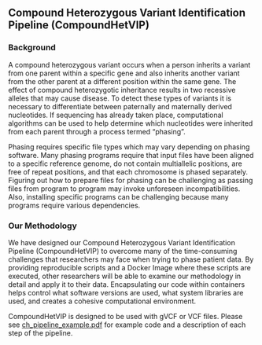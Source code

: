 ## Compound Heterozygous Variant Identification Pipeline (CompoundHetVIP)

### Background
A compound heterozygous variant occurs when a person inherits a variant from one parent within a specific gene and also inherits another variant from the other parent at a different position within the same gene. The effect of compound heterozygotic inheritance results in two recessive alleles that may cause disease. To detect these types of variants it is necessary to differentiate between paternally and maternally derived nucleotides. If sequencing has already taken place, computational algorithms can be used to help determine which nucleotides were inherited from each parent through a process termed “phasing”. 

Phasing requires specific file types which may vary depending on phasing software. Many phasing programs require that input files have been aligned to a specific reference genome, do not contain multiallelic positions, are free of repeat positions, and that each chromosome is phased separately. Figuring out how to prepare files for phasing can be challenging as passing files from program to program may invoke unforeseen incompatibilities. Also, installing specific programs can be challenging because many programs require various dependencies.

### Our Methodology
We have designed our Compound Heterozygous Variant Identification Pipeline (CompoundHetVIP) to overcome many of the time-consuming challenges that researchers may face when trying to phase patient data. By providing reproducible scripts and a Docker Image where these scripts are executed, other researchers will be able to examine our methodology in detail and apply it to their data. Encapsulating our code within containers helps control what software versions are used, what system libraries are used, and creates a cohesive computational environment.

CompoundHetVIP is designed to be used with gVCF or VCF files. Please see [ch_pipeline_example.pdf](https://github.com/dmiller903/ch-pipeline/blob/master/ch_pipeline_example.pdf) for example code and a description of each step of the pipeline.
